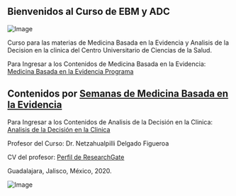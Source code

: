 ## Bienvenidos al Curso de EBM y ADC
![Image](https://i.ibb.co/G7Qwxmw/ebdmlogo.png)

Curso para las materias de Medicina Basada en la Evidencia y Analisis de la Decision en la clinica del Centro Universitario de Ciencias de la Salud.

Para Ingresar a los Contenidos de Medicina Basada en la Evidencia: [Medicina Basada en la Evidencia Programa](https://drive.google.com/open?id=1FmqEKS2y4vL6bsH0AQ0dRmZ7TNXb6YeA)

## Contenidos por [Semanas de Medicina Basada en la Evidencia](https://ebdm.github.io/MBE.md)

Para Ingresar a los Contenidos de Analisis de la Decisión en la Clinica: [Analisis de la Decisión en la Clinica](https://drive.google.com/open?id=14t0LiL0b4n_WP1GXEn--a_knc0-rY5d7)

Profesor del Curso: Dr. Netzahualpilli Delgado Figueroa

CV del profesor: [Perfil de ResearchGate](https://www.researchgate.net/profile/Netzahualpilli_Delgado-Figueroa)

Guadalajara, Jalisco, México, 2020.

![Image](https://i.creativecommons.org/l/by-nc-sa/3.0/88x31.png)
